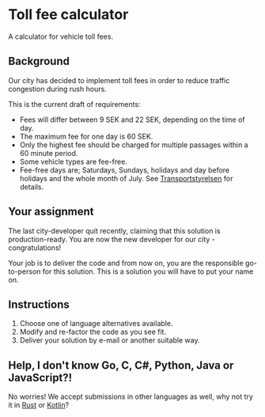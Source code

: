 # Toll fee calculator

A calculator for vehicle toll fees.

## Background

Our city has decided to implement toll fees in order to reduce traffic
congestion during rush hours.

This is the current draft of requirements:

- Fees will differ between 9 SEK and 22 SEK, depending on the time of day.
- The maximum fee for one day is 60 SEK.
- Only the highest fee should be charged for multiple passages within a 60
  minute period.
- Some vehicle types are fee-free.
- Fee-free days are; Saturdays, Sundays, holidays and day before holidays and
  the whole month of July. See [Transportstyrelsen][] for details.

## Your assignment

The last city-developer quit recently, claiming that this solution is
production-ready. You are now the new developer for our city - congratulations!

Your job is to deliver the code and from now on, you are the responsible
go-to-person for this solution. This is a solution you will have to put your
name on.

## Instructions

1.  Choose one of language alternatives available.
2.  Modify and re-factor the code as you see fit.
3.  Deliver your solution by e-mail or another suitable way.

## Help, I don't know Go, C, C#, Python, Java or JavaScript?!

No worries! We accept submissions in other languages as well, why not try it in
[Rust][] or [Kotlin][]?

[transportstyrelsen]: https://transportstyrelsen.se/sv/vagtrafik/Trangselskatt/Trangselskatt-i-goteborg/Tider-och-belopp-i-Goteborg/ "Trängselskatt i Göteborg - Transportstyrelsen"
[rust]: https://www.rust-lang.org/
[kotlin]: https://kotlinlang.org

